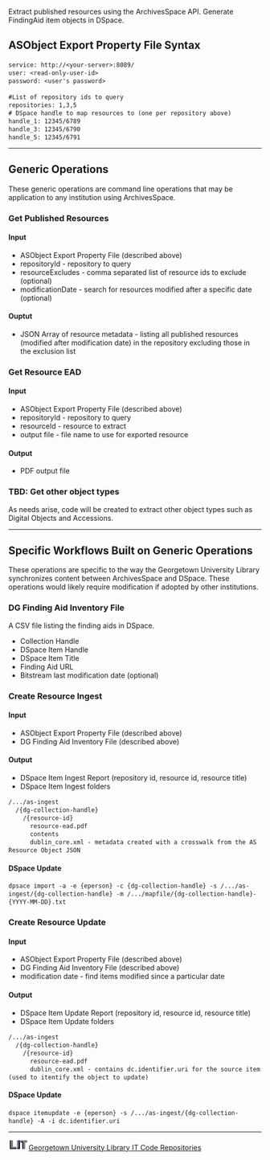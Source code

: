Extract published resources using the ArchivesSpace API.
Generate FindingAid item objects in DSpace.

## ASObject Export Property File Syntax
```
service: http://<your-server>:8089/
user: <read-only-user-id>
password: <user's password>

#List of repository ids to query
repositories: 1,3,5
# DSpace handle to map resources to (one per repository above)
handle_1: 12345/6789 
handle_3: 12345/6790
handle_5: 12345/6791
```
***

## Generic Operations
These generic operations are command line operations that may be application to any institution using ArchivesSpace.

### Get Published Resources

#### Input
* ASObject Export Property File (described above)
* repositoryId - repository to query
* resourceExcludes - comma separated list of resource ids to exclude (optional)
* modificationDate - search for resources modified after a specific date (optional)

#### Ouptut
* JSON Array of resource metadata - listing all published resources (modified after modification date) in the repository excluding those in the exclusion list

### Get Resource EAD

#### Input
* ASObject Export Property File (described above)
* repositoryId - repository to query
* resourceId - resource to extract
* output file - file name to use for exported resource

#### Output
* PDF output file

### TBD: Get other object types
As needs arise, code will be created to extract other object types such as Digital Objects and Accessions.  

***

## Specific Workflows Built on Generic Operations
These operations are specific to the way the Georgetown University Library synchronizes content between ArchivesSpace and DSpace.  These operations would likely require modification if adopted by other institutions.

### DG Finding Aid Inventory File
A CSV file listing the finding aids in DSpace.

* Collection Handle
* DSpace Item Handle
* DSpace Item Title
* Finding Aid URL
* Bitstream last modification date (optional)

### Create Resource Ingest 

#### Input
* ASObject Export Property File (described above)
* DG Finding Aid Inventory File (described above)

#### Output
* DSpace Item Ingest Report (repository id, resource id, resource title)
* DSpace Item Ingest folders

```
/.../as-ingest
  /{dg-collection-handle}
    /{resource-id}
      resource-ead.pdf
      contents
      dublin_core.xml - metadata created with a crosswalk from the AS Resource Object JSON
```

#### DSpace Update
```
dpsace import -a -e {eperson} -c {dg-collection-handle} -s /.../as-ingest/{dg-collection-handle} -m /.../mapfile/{dg-collection-handle}-{YYYY-MM-DD}.txt
```

### Create Resource Update

#### Input
* ASObject Export Property File (described above)
* DG Finding Aid Inventory File (described above)
* modification date - find items modified since a particular date

#### Output
* DSpace Item Update Report (repository id, resource id, resource title)
* DSpace Item Update folders

```
/.../as-ingest
  /{dg-collection-handle}
    /{resource-id}
      resource-ead.pdf
      dublin_core.xml - contains dc.identifier.uri for the source item (used to itentify the object to update)
```

#### DSpace Update
```
dspace itemupdate -e {eperson} -s /.../as-ingest/{dg-collection-handle} -A -i dc.identifier.uri
```

***
[![Georgetown University Library IT Code Repositories](https://raw.githubusercontent.com/Georgetown-University-Libraries/georgetown-university-libraries.github.io/master/LIT-logo-small.png)Georgetown University Library IT Code Repositories](http://georgetown-university-libraries.github.io/)

